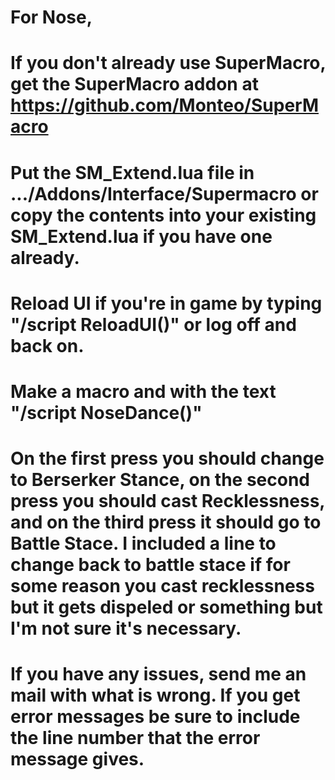 # For Nose,
# If you don't already use SuperMacro, get the SuperMacro addon at https://github.com/Monteo/SuperMacro
# Put the SM_Extend.lua file in .../Addons/Interface/Supermacro or copy the contents into your existing SM_Extend.lua if you have one already.
# Reload UI if you're in game by typing "/script ReloadUI()" or log off and back on.
# Make a macro and with the text "/script NoseDance()"
# On the first press you should change to Berserker Stance, on the second press you should cast Recklessness, and on the third press it should go to Battle Stace.  I included a line to change back to battle stace if for some reason you cast recklessness but it gets dispeled or something but I'm not sure it's necessary.
# If you have any issues, send me an mail with what is wrong.  If you get error messages be sure to include the line number that the error message gives.
